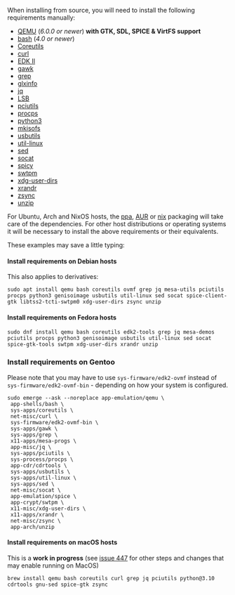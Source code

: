 When installing from source, you will need to install the following requirements manually:

- [QEMU](https://www.qemu.org/) (*6.0.0 or newer*) **with GTK, SDL,
    SPICE & VirtFS support**
- [bash](https://www.gnu.org/software/bash/) (*4.0 or newer*)
- [Coreutils](https://www.gnu.org/software/coreutils/)
- [curl](https://curl.se/)
- [EDK II](https://github.com/tianocore/edk2)
- [gawk](https://www.gnu.org/software/gawk/)
- [grep](https://www.gnu.org/software/grep/)
- [glxinfo](https://gitlab.freedesktop.org/mesa/demos)
- [jq](https://stedolan.github.io/jq/)
- [LSB](https://wiki.linuxfoundation.org/lsb/start)
- [pciutils](https://github.com/pciutils/pciutils)
- [procps](https://gitlab.com/procps-ng/procps)
- [python3](https://www.python.org/)
- [mkisofs](http://cdrtools.sourceforge.net/private/cdrecord.html)
- [usbutils](https://github.com/gregkh/usbutils)
- [util-linux](https://github.com/karelzak/util-linux)
- [sed](https://www.gnu.org/software/sed/)
- [socat](http://www.dest-unreach.org/socat/)
- [spicy](https://gitlab.freedesktop.org/spice/spice-gtk)
- [swtpm](https://github.com/stefanberger/swtpm)
- [xdg-user-dirs](https://www.freedesktop.org/wiki/Software/xdg-user-dirs/)
- [xrandr](https://gitlab.freedesktop.org/xorg/app/xrandr)
- [zsync](http://zsync.moria.org.uk/)
- [unzip](http://www.info-zip.org/UnZip.html)

For Ubuntu, Arch and NixOS hosts, the
[ppa](https://launchpad.net/~flexiondotorg/+archive/ubuntu/quickemu),
[AUR](https://aur.archlinux.org/packages/quickemu) or
[nix](https://github.com/NixOS/nixpkgs/tree/master/pkgs/development/quickemu)
packaging will take care of the dependencies. For other host
distributions or operating systems it will be necessary to install the
above requirements or their equivalents.

These examples may save a little typing:

#### Install requirements on Debian hosts

This also applies to derivatives:

``` shell
sudo apt install qemu bash coreutils ovmf grep jq mesa-utils pciutils procps python3 genisoimage usbutils util-linux sed socat spice-client-gtk libtss2-tcti-swtpm0 xdg-user-dirs zsync unzip
```

#### Install requirements on Fedora hosts

``` shell
sudo dnf install qemu bash coreutils edk2-tools grep jq mesa-demos pciutils procps python3 genisoimage usbutils util-linux sed socat spice-gtk-tools swtpm xdg-user-dirs xrandr unzip
```

### Install requirements on Gentoo

Please note that you may have to use `sys-firmware/edk2-ovmf` instead of `sys-firmware/edk2-ovmf-bin` - depending on how your system is configured.

``` shell
sudo emerge --ask --noreplace app-emulation/qemu \
 app-shells/bash \
 sys-apps/coreutils \
 net-misc/curl \
 sys-firmware/edk2-ovmf-bin \
 sys-apps/gawk \
 sys-apps/grep \
 x11-apps/mesa-progs \
 app-misc/jq \
 sys-apps/pciutils \
 sys-process/procps \
 app-cdr/cdrtools \
 sys-apps/usbutils \
 sys-apps/util-linux \
 sys-apps/sed \
 net-misc/socat \
 app-emulation/spice \
 app-crypt/swtpm \
 x11-misc/xdg-user-dirs \
 x11-apps/xrandr \
 net-misc/zsync \
 app-arch/unzip
```

#### Install requirements on macOS hosts

This is a **work in progress** (see [issue 447](https://github.com/quickemu-project/quickemu/issues/447)
for other steps and changes that may enable running on MacOS)

``` shell
brew install qemu bash coreutils curl grep jq pciutils python@3.10 cdrtools gnu-sed spice-gtk zsync
```
